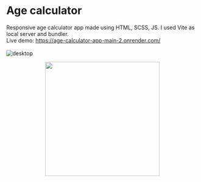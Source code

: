 # Age calculator
Responsive age calculator app made using HTML, SCSS, JS. I used Vite as local server and bundler. <br>
Live demo: https://age-calculator-app-main-2.onrender.com/
<br>
<br>
![desktop](https://user-images.githubusercontent.com/107587774/236267096-05b21fc2-74ba-406b-8955-dc8ddf3f529f.png)
<p align="center">
<img src="https://user-images.githubusercontent.com/107587774/236267141-c97f0cc9-a098-42c3-a4cd-0805c9fa7688.png" | width="300px">
</p>

